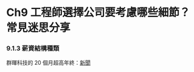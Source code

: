# Ch9 工程師選擇公司要考慮哪些細節？常見迷思分享

### 9.1.3 薪資結構種類

群暉科技的 20 個月超高年終：[新聞](https://www.setn.com/News.aspx?NewsID=238677)
